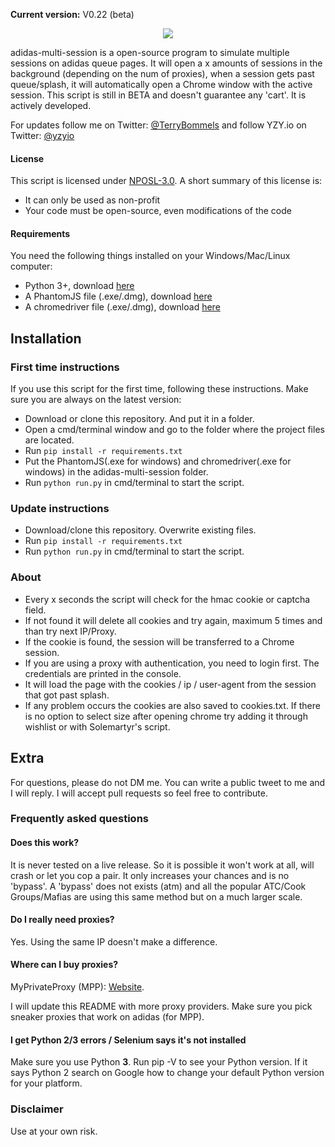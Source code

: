 <b>Current version:</b> V0.22 (beta)

<p align="center"><img src="http://tools.yzy.io/assets/github.png"></p>

adidas-multi-session is a open-source program to simulate multiple sessions on adidas queue pages.
It will open a x amounts of sessions in the background (depending on the num of proxies), when a session gets past queue/splash,
it will automatically open a Chrome window with the active session. This script is still in BETA and doesn't guarantee any 'cart'. It is actively developed.

For updates follow me on Twitter: <a href="http://twitter.com/TerryBommels">@TerryBommels</a> and follow YZY.io on Twitter: <a href="http://twitter.com/yzyio">@yzyio</a>

#### License
This script is licensed under <a href="https://tldrlegal.com/license/non-profit-open-software-license-3.0-(nposl-3.0)">NPOSL-3.0</a>. A short summary of this license is:

* It can only be used as non-profit
* Your code must be open-source, even modifications of the code

#### Requirements
You need the following things installed on your Windows/Mac/Linux computer:

* Python 3+, download <a href="https://www.python.org/downloads/">here</a>
* A PhantomJS file (.exe/.dmg), download <a href="http://phantomjs.org/download.html">here</a>
* A chromedriver file (.exe/.dmg), download <a href="https://chromedriver.storage.googleapis.com/index.html?path=2.9/">here</a>

## Installation
### First time instructions
If you use this script for the first time, following these instructions. Make sure you are always on the latest version:

* Download or clone this repository. And put it in a folder.
* Open a cmd/terminal window and go to the folder where the project files are located.
* Run `pip install -r requirements.txt`
* Put the PhantomJS(.exe for windows) and chromedriver(.exe for windows) in the adidas-multi-session folder.
* Run `python run.py` in cmd/terminal to start the script.

### Update instructions

* Download/clone this repository. Overwrite existing files.
* Run `pip install -r requirements.txt`
* Run `python run.py` in cmd/terminal to start the script.


### About

* Every x seconds the script will check for the hmac cookie or captcha field.
* If not found it will delete all cookies and try again, maximum 5 times and than try next IP/Proxy.
* If the cookie is found, the session will be transferred to a Chrome session.
* If you are using a proxy with authentication, you need to login first. The credentials are printed in the console.
* It will load the page with the cookies / ip / user-agent from the session that got past splash.
* If any problem occurs the cookies are also saved to cookies.txt. If there is no option to select size after opening chrome try adding it through wishlist or with Solemartyr's script.


## Extra
For questions, please do not DM me. You can write a public tweet to me and I will reply. I will accept pull requests so feel free to contribute.

### Frequently asked questions
#### Does this work?
It is never tested on a live release. So it is possible it won't work at all, will crash or let you cop a pair. It only increases your chances and is no 'bypass'.
A 'bypass' does not exists (atm) and all the popular ATC/Cook Groups/Mafias are using this same method but on a much larger scale.

#### Do I really need proxies?
Yes. Using the same IP doesn't make a difference.

#### Where can I buy proxies?
MyPrivateProxy (MPP): <a href="https://www.myprivateproxy.net/billing/aff.php?aff=1840">Website</a>.

I will update this README with more proxy providers. Make sure you pick sneaker proxies that work on adidas (for MPP).

#### I get Python 2/3 errors / Selenium says it's not installed
Make sure you use Python <b>3</b>. Run pip -V to see your Python version. If it says Python 2 search on Google how to change your default Python version for your platform.

### Disclaimer
Use at your own risk.
